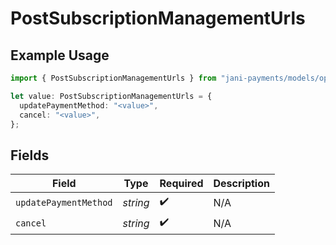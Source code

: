 # PostSubscriptionManagementUrls

## Example Usage

```typescript
import { PostSubscriptionManagementUrls } from "jani-payments/models/operations";

let value: PostSubscriptionManagementUrls = {
  updatePaymentMethod: "<value>",
  cancel: "<value>",
};
```

## Fields

| Field                 | Type                  | Required              | Description           |
| --------------------- | --------------------- | --------------------- | --------------------- |
| `updatePaymentMethod` | *string*              | :heavy_check_mark:    | N/A                   |
| `cancel`              | *string*              | :heavy_check_mark:    | N/A                   |